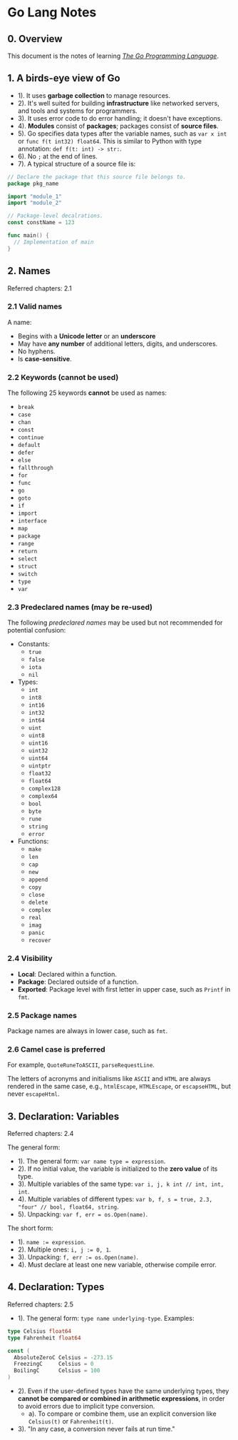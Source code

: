 # Go Lang Notes

## 0. Overview

This document is the notes of learning [_The Go Programming Language_](https://www.gopl.io/).

## 1. A birds-eye view of Go

- 1). It uses **garbage collection** to manage resources.
- 2). It's well suited for building **infrastructure** like networked servers, and tools and systems for programmers.
- 3). It uses error code to do error handling; it doesn't have exceptions.
- 4). **Modules** consist of **packages**; packages consist of **source files**.
- 5). Go specifies data types after the variable names, such as `var x int` or `func f(t int32) float64`. This is similar to Python with type annotation: `def f(t: int) -> str:`.
- 6). No `;` at the end of lines.
- 7). A typical structure of a source file is:

```go
// Declare the package that this source file belongs to.
package pkg_name

import "module_1"
import "module_2"

// Package-level decalrations.
const constName = 123

func main() {
  // Implementation of main
}
```

## 2. Names

Referred chapters: 2.1

### 2.1 Valid names

A name:
- Begins with a **Unicode letter** or an **underscore**
- May have **any number** of additional letters, digits, and underscores.
- No hyphens.
- Is **case-sensitive**.

### 2.2 Keywords (cannot be used)

The following 25 keywords **cannot** be used as names:
- `break`
- `case`
- `chan`
- `const`
- `continue`
- `default`
- `defer`
- `else`
- `fallthrough`
- `for`
- `func`
- `go`
- `goto`
- `if`
- `import`
- `interface`
- `map`
- `package`
- `range`
- `return`
- `select`
- `struct`
- `switch`
- `type`
- `var`

### 2.3 Predeclared names (may be re-used)

The following _predeclared names_ may be used but not recommended for potential confusion:
- Constants:
  - `true`
  - `false`
  - `iota`
  - `nil`
- Types:
  - `int`
  - `int8`
  - `int16`
  - `int32`
  - `int64`
  - `uint`
  - `uint8`
  - `uint16`
  - `uint32`
  - `uint64`
  - `uintptr`
  - `float32`
  - `float64`
  - `complex128`
  - `complex64`
  - `bool`
  - `byte`
  - `rune`
  - `string`
  - `error`
- Functions:
  - `make`
  - `len`
  - `cap`
  - `new`
  - `append`
  - `copy`
  - `close`
  - `delete`
  - `complex`
  - `real`
  - `imag`
  - `panic`
  - `recover`

### 2.4 Visibility

- **Local**: Declared within a function.
- **Package**: Declared outside of a function.
- **Exported**: Package level with first letter in upper case, such as `Printf` in `fmt`.

### 2.5 Package names

Package names are always in lower case, such as `fmt`.

### 2.6 Camel case is preferred

For example, `QuoteRuneToASCII`, `parseRequestLine`.

The letters of acronyms and initialisms like `ASCII` and `HTML` are always rendered in the same case, e.g., `htmlEscape`, `HTMLEscape`, or `escapseHTML`, but never `escapeHtml`.

## 3. Declaration: Variables

Referred chapters: 2.4

The general form:
- 1). The general form: `var name type = expression`.
- 2). If no initial value, the variable is initialized to the **zero value** of its type.
- 3). Multiple variables of the same type: `var i, j, k int // int, int, int`.
- 4). Multiple variables of different types: `var b, f, s = true, 2.3, "four" // bool, float64, string`.
- 5). Unpacking: `var f, err = os.Open(name)`.

The short form:
- 1). `name := expression`.
- 2). Multiple ones: `i, j := 0, 1`.
- 3). Unpacking: `f, err := os.Open(name)`.
- 4). Must declare at least one new variable, otherwise compile error.

## 4. Declaration: Types

Referred chapters: 2.5

- 1). The general form: `type name underlying-type`. Examples:

```go
type Celsius float64
type Fahrenheit float64

const (
  AbsoluteZeroC Celsius = -273.15
  FreezingC     Celsius = 0
  BoilingC      Celsius = 100
)
```

- 2). Even if the user-defined types have the same underlying types, they **cannot be compared or combined in arithmetic expressions**, in order to avoid errors due to implicit type conversion.
  - a). To compare or combine them, use an explicit conversion like `Celsius(t)` or `Fahrenheit(t)`.
- 3). "In any case, a conversion never fails at run time."
